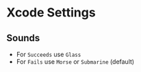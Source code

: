 # Xcode Settings

## Sounds

- For `Succeeds` use `Glass`
- For `Fails` use `Morse` or `Submarine` (default)
